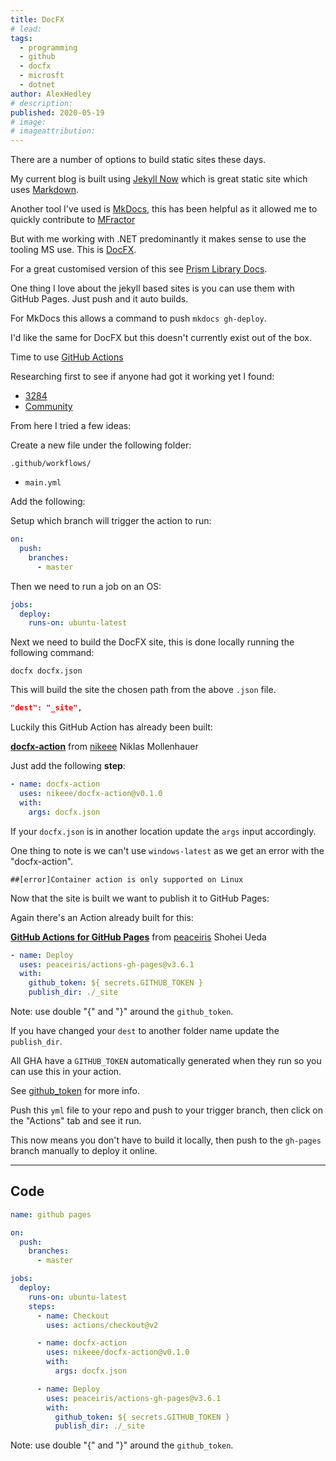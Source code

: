 ```yaml
---
title: DocFX
# lead:
tags:
  - programming
  - github
  - docfx
  - microsft
  - dotnet
author: AlexHedley
# description:
published: 2020-05-19
# image:
# imageattribution:
---
```


There are a number of options to build static sites these days.

My current blog is built using [Jekyll Now](https://github.com/barryclark/jekyll-now) which is great static site which uses [Markdown](https://daringfireball.net/projects/markdown/syntax).

Another tool I've used is [MkDocs](https://www.mkdocs.org/), this has been helpful as it allowed me to quickly contribute to [MFractor](../MFractor-Documentation)

But with me working with .NET predominantly it makes sense to use the tooling MS use. This is [DocFX](https://dotnet.github.io/docfx/).

For a great customised version of this see [Prism Library Docs](https://prismlibrary.com/docs/).

One thing I love about the jekyll based sites is you can use them with GitHub Pages. Just push and it auto builds.

For MkDocs this allows a command to push `mkdocs gh-deploy`.

I'd like the same for DocFX but this doesn't currently exist out of the box.

Time to use [GitHub Actions](https://github.com/features/actions)

Researching first to see if anyone had got it working yet I found:

- [3284](https://github.com/dotnet/docfx/issues/3284)
- [Community](https://github.community/t5/GitHub-Actions/Github-action-not-triggering-gh-pages-upon-push/td-p/26869/highlight/true/page/3)

From here I tried a few ideas:

Create a new file under the following folder:

`.github/workflows/`

- `main.yml`

Add the following:

Setup which branch will trigger the action to run:

```yml
on:
  push:
    branches:
      - master
```

Then we need to run a job on an OS:

```yml
jobs:
  deploy:
    runs-on: ubuntu-latest
```

Next we need to build the DocFX site, this is done locally running the following command:

`docfx docfx.json`

This will build the site the chosen path from the above `.json` file.

```json
"dest": "_site",
```

Luckily this GitHub Action has already been built:

**[docfx-action](https://github.com/marketplace/actions/docfx-action)** from [nikeee](https://github.com/nikeee) Niklas Mollenhauer

Just add the following **step**:

```yml
- name: docfx-action
  uses: nikeee/docfx-action@v0.1.0
  with:
    args: docfx.json
```

If your `docfx.json` is in another location update the `args` input accordingly.

One thing to note is we can't use `windows-latest` as we get an error with the "docfx-action".

`##[error]Container action is only supported on Linux`

Now that the site is built we want to publish it to GitHub Pages:

Again there's an Action already built for this:

**[GitHub Actions for GitHub Pages](https://github.com/peaceiris/actions-gh-pages)** from [peaceiris](https://github.com/peaceiris) Shohei Ueda

```yml
- name: Deploy
  uses: peaceiris/actions-gh-pages@v3.6.1
  with:
    github_token: ${ secrets.GITHUB_TOKEN }
    publish_dir: ./_site
```

Note: use double "{" and "}" around the `github_token`.

If you have changed your `dest` to another folder name update the `publish_dir`.

All GHA have a `GITHUB_TOKEN` automatically generated when they run so you can use this in your action.

See [github_token](https://github.com/peaceiris/actions-gh-pages#%EF%B8%8F-github_token) for more info.

Push this `yml` file to your repo and push to your trigger branch, then click on the "Actions" tab and see it run.

This now means you don't have to build it locally, then push to the `gh-pages` branch manually to deploy it online.

---

## Code

```yml
name: github pages

on:
  push:
    branches:
      - master

jobs:
  deploy:
    runs-on: ubuntu-latest
    steps:
      - name: Checkout
        uses: actions/checkout@v2

      - name: docfx-action
        uses: nikeee/docfx-action@v0.1.0
        with:
          args: docfx.json

      - name: Deploy
        uses: peaceiris/actions-gh-pages@v3.6.1
        with:
          github_token: ${ secrets.GITHUB_TOKEN }
          publish_dir: ./_site
```

Note: use double "{" and "}" around the `github_token`.
